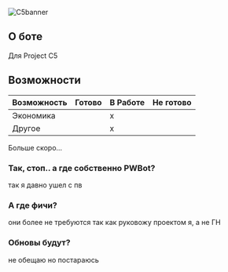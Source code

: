 ![C5banner](https://github.com/dttric/C5Bot/assets/87319664/51309aff-df13-4d2e-8925-4dd45dad3a27)

## О боте
Для Project C5

## Возможности
| Возможность | Готово |В Работе| Не готово |
|-------------|--------|--------|-----------|
| Экономика | | x | |
| Другое | | x | |

Больше скоро...

### Так, стоп.. а где собственно PWBot?
так я давно ушел с пв
### А где фичи?
они более не требуются так как руковожу проектом я, а не ГН

### Обновы будут?
не обещаю но постараюсь
